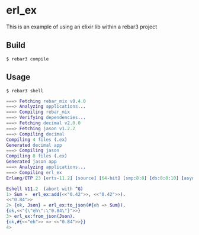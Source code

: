 erl_ex
=====

This is an example of using an elixir lib within a rebar3 project

Build
-----

    $ rebar3 compile

Usage 
-----

    $ rebar3 shell

```erlang
===> Fetching rebar_mix v0.4.0
===> Analyzing applications...
===> Compiling rebar_mix
===> Verifying dependencies...
===> Fetching decimal v2.0.0
===> Fetching jason v1.2.2
===> Compiling decimal
Compiling 4 files (.ex)
Generated decimal app
===> Compiling jason
Compiling 8 files (.ex)
Generated jason app
===> Analyzing applications...
===> Compiling erl_ex
Erlang/OTP 23 [erts-11.2] [source] [64-bit] [smp:8:8] [ds:8:8:10] [async-threads:1] [dtrace]

Eshell V11.2  (abort with ^G)
1> Sum =  erl_ex:add(<<"0.42">>, <<"0.42">>).
<<"0.84">>
2> {ok, Json} = erl_ex:to_json(#{eh => Sum}).
{ok,<<"{\"eh\":\"0.84\"}">>}
3> erl_ex:from_json(Json).
{ok,#{<<"eh">> => <<"0.84">>}}
4>
```
